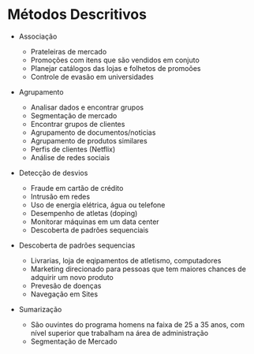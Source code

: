 # Métodos Descritivos

- Associação
  - Prateleiras de mercado
  - Promoções com itens que são vendidos em conjuto
  - Planejar catálogos das lojas e folhetos de promoões
  - Controle de evasão em universidades

- Agrupamento
  - Analisar dados e encontrar grupos
  - Segmentação de mercado
  - Encontrar grupos de clientes
  - Agrupamento de documentos/noticias
  - Agrupamento de produtos similares
  - Perfis de clientes (Netflix)
  - Análise de redes sociais

- Detecção de desvios
  - Fraude em cartão de crédito
  - Intrusão em redes
  - Uso de energia elétrica, água ou telefone
  - Desempenho de atletas (doping)
  - Monitorar máquinas em um data center
  - Descoberta de padrões sequenciais

- Descoberta de padrões sequencias
  - Livrarias, loja de eqipamentos de atletismo, computadores
  - Marketing direcionado para pessoas que tem maiores chances de adquirir um novo produto
  - Prevesão de doenças
  - Navegação em Sites

- Sumarização
  - São ouvintes do programa homens na faixa de 25 a 35 anos, com nível superior que trabalham na área de administração
  - Segmentação de Mercado